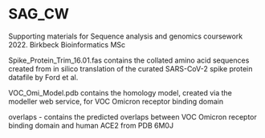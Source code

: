 # SAG_CW
Supporting materials for Sequence analysis and genomics coursework 2022.  Birkbeck Bioinformatics MSc

Spike_Protein_Trim_16.01.fas contains the collated amino acid sequences created from in silico translation of the curated SARS-CoV-2 spike protein datafile by Ford et al.

VOC_Omi_Model.pdb contains the homology model, created via the modeller web service, for VOC Omicron receptor binding domain

overlaps - contains the predicted overlaps between VOC Omicron receptor binding domain and human ACE2 from PDB 6M0J
